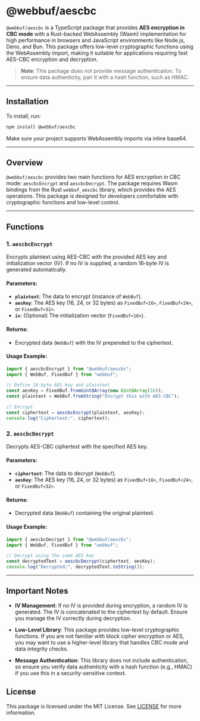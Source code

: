 # @webbuf/aescbc

`@webbuf/aescbc` is a TypeScript package that provides **AES encryption in CBC
mode** with a Rust-backed WebAssembly (Wasm) implementation for high performance
in browsers and JavaScript environments like Node.js, Deno, and Bun. This
package offers low-level cryptographic functions using the WebAssembly import,
making it suitable for applications requiring fast AES-CBC encryption and
decryption.

> **Note**: This package does not provide message authentication. To ensure data
> authenticity, pair it with a hash function, such as HMAC.

---

## Installation

To install, run:

```bash
npm install @webbuf/aescbc
```

Make sure your project supports WebAssembly imports via inline base64.

---

## Overview

`@webbuf/aescbc` provides two main functions for AES encryption in CBC mode:
`aescbcEncrypt` and `aescbcDecrypt`. The package requires Wasm bindings from the
Rust `webbuf_aescbc` library, which provides the AES operations. This package is
designed for developers comfortable with cryptographic functions and low-level
control.

---

## Functions

### 1. `aescbcEncrypt`

Encrypts plaintext using AES-CBC with the provided AES key and initialization
vector (IV). If no IV is supplied, a random 16-byte IV is generated
automatically.

#### Parameters:

- **`plaintext`**: The data to encrypt (instance of `WebBuf`).
- **`aesKey`**: The AES key (16, 24, or 32 bytes) as `FixedBuf<16>`,
  `FixedBuf<24>`, or `FixedBuf<32>`.
- **`iv`**: (Optional) The initialization vector (`FixedBuf<16>`).

#### Returns:

- Encrypted data (`WebBuf`) with the IV prepended to the ciphertext.

#### Usage Example:

```typescript
import { aescbcEncrypt } from "@webbuf/aescbc";
import { WebBuf, FixedBuf } from "webbuf";

// Define 16-byte AES key and plaintext
const aesKey = FixedBuf.fromUint8Array(new Uint8Array(16));
const plaintext = WebBuf.fromString("Encrypt this with AES-CBC");

// Encrypt
const ciphertext = aescbcEncrypt(plaintext, aesKey);
console.log("Ciphertext:", ciphertext);
```

### 2. `aescbcDecrypt`

Decrypts AES-CBC ciphertext with the specified AES key.

#### Parameters:

- **`ciphertext`**: The data to decrypt (`WebBuf`).
- **`aesKey`**: The AES key (16, 24, or 32 bytes) as `FixedBuf<16>`,
  `FixedBuf<24>`, or `FixedBuf<32>`.

#### Returns:

- Decrypted data (`WebBuf`) containing the original plaintext.

#### Usage Example:

```typescript
import { aescbcDecrypt } from "@webbuf/aescbc";
import { WebBuf, FixedBuf } from "webbuf";

// Decrypt using the same AES key
const decryptedText = aescbcDecrypt(ciphertext, aesKey);
console.log("Decrypted:", decryptedText.toString());
```

---

## Important Notes

- **IV Management**: If no IV is provided during encryption, a random IV is
  generated. The IV is concatenated to the ciphertext by default. Ensure you
  manage the IV correctly during decryption.

- **Low-Level Library**: This package provides low-level cryptographic
  functions. If you are not familiar with block cipher encryption or AES, you
  may want to use a higher-level library that handles CBC mode and data
  integrity checks.

- **Message Authentication**: This library does not include authentication, so
  ensure you verify data authenticity with a hash function (e.g., HMAC) if you
  use this in a security-sensitive context.

## License

This package is licensed under the MIT License. See [LICENSE](LICENSE) for more
information.
